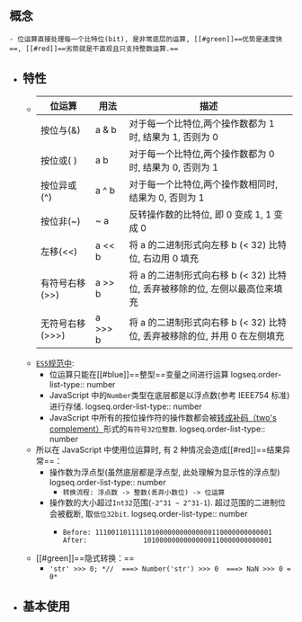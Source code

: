 ## 概念
	- 位运算直接处理每一个比特位(bit), 是非常底层的运算, [[#green]]==优势是速度快==, [[#red]]==劣势就是不直观且只支持整数运算.==
- ## 特性
	- |位运算|用法|描述|
	  |--|--|--|
	  |按位与(&)|a & b|对于每一个比特位,两个操作数都为 1 时, 结果为 1, 否则为 0|
	  |按位或(  )|a  b|对于每一个比特位,两个操作数都为 0 时, 结果为 0, 否则为 1|
	  |按位异或(^)|a ^ b|对于每一个比特位,两个操作数相同时, 结果为 0, 否则为 1|
	  |按位非(~)|~ a|反转操作数的比特位, 即 0 变成 1, 1 变成 0|
	  |左移(<<)|a << b|将 a 的二进制形式向左移 b (< 32) 比特位, 右边用 0 填充|
	  |有符号右移(>>)|a >> b|将 a 的二进制形式向右移 b (< 32) 比特位, 丢弃被移除的位, 左侧以最高位来填充|
	  |无符号右移(>>>)|a >>> b|将 a 的二进制形式向右移 b (< 32) 比特位, 丢弃被移除的位, 并用 0 在左侧填充|
	- [`ES5`规范中](https://www.ecma-international.org/ecma-262/5.1/#sec-11.10):
		- 位运算只能在[[#blue]]==整型==变量之间进行运算
		  logseq.order-list-type:: number
		- JavaScript 中的`Number`类型在底层都是以浮点数(参考 IEEE754 标准)进行存储.
		  logseq.order-list-type:: number
		- JavaScript 中所有的按位操作符的操作数都会被[转成补码（two's complement）](https://www.ecma-international.org/ecma-262/5.1/#sec-9.5)形式的`有符号32位整数`.
		  logseq.order-list-type:: number
	- 所以在 JavaScript 中使用位运算时, 有 2 种情况会造成[[#red]]==结果异常==：
		- 操作数为浮点型(虽然底层都是浮点型, 此处理解为显示性的浮点型)
		  logseq.order-list-type:: number
			- `转换流程: 浮点数 -> 整数(丢弃小数位) -> 位运算`
		- 操作数的大小超过`Int32`范围(`-2^31 ~ 2^31-1`). 超过范围的二进制位会被截断, 取`低位32bit`.
		  logseq.order-list-type:: number
			- ```
			  Before: 11100110111110100000000000000110000000000001
			  After:              10100000000000000110000000000001
			  ```
	- [[#green]]==隐式转换：==
		- `'str' >>> 0; *//  ===> Number('str') >>> 0  ===> NaN >>> 0 = 0*`
- ## 基本使用